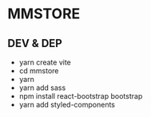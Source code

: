 
# MMSTORE

## DEV & DEP
- yarn create vite
- cd mmstore
- yarn
- yarn add sass
- npm install react-bootstrap bootstrap
- yarn add styled-components
